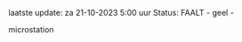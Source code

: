 laatste update: 
za 21-10-2023  5:00   uur 
Status: FAALT - geel - 
<div class="service R">microstation</div>